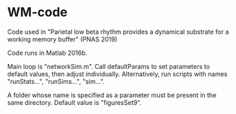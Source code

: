 # WM-code
Code used in "Parietal low beta rhythm provides a dynamical substrate for a working memory buffer" (PNAS 2019)

Code runs in Matlab 2016b.

Main loop is "networkSim.m". Call defaultParams to set parameters to default values, then adjust individually.
Alternatively, run scripts with names "runStats...", "runSims...", "sim...".

A folder whose name is specified as a parameter must be present in the same directory. Default value is "figuresSet9".
